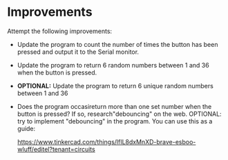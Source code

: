 # Improvements

Attempt the following improvements:

+ Update the program to count the number of times the button has been pressed and output it to the Serial monitor. 

+ Update the program to return 6 random numbers between 1 and 36 when the button is pressed.

+ **OPTIONAL:** Update the program to return 6 unique random numbers between 1 and 36

+ Does the program occasireturn more than one set number when the button is pressed? If so, research"debouncing" on the web. OPTIONAL: try to implement "debouncing" in the program. You can use this as a guide:

  https://www.tinkercad.com/things/lfIL8dxMnXD-brave-esboo-wluff/editel?tenant=circuits

